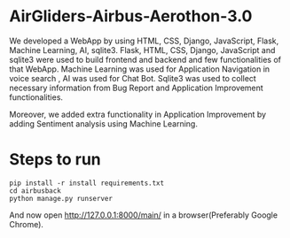 # AirGliders-Airbus-Aerothon-3.0

We developed a WebApp by using HTML, CSS, Django, JavaScript, Flask, Machine Learning, AI, sqlite3. Flask, HTML, CSS, Django, JavaScript and sqlite3 were used to build frontend and backend and few functionalities of that WebApp. Machine Learning was used for Application Navigation in voice search , AI was used for Chat Bot. Sqlite3 was used to collect necessary information from Bug Report and Application Improvement functionalities.

Moreover, we added extra functionality in Application Improvement by adding Sentiment analysis using Machine Learning.

# Steps to run

```
pip install -r install requirements.txt
cd airbusback
python manage.py runserver
```

And now open http://127.0.0.1:8000/main/ in a browser(Preferably Google Chrome).